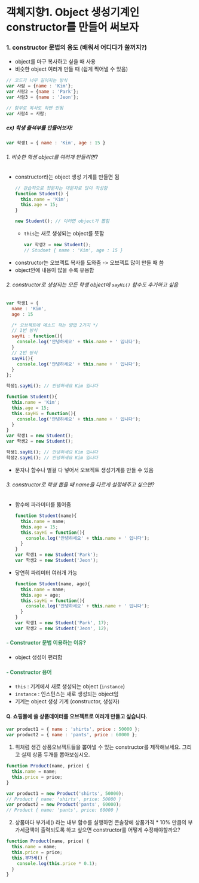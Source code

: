 객체지향1. Object 생성기계인 constructor를 만들어 써보자
==

### 1. constructor 문법의 용도 (배워서 어디다가 쓸꺼지?)
- object를 마구 복사하고 싶을 때 사용
- 비슷한 object 여러개 만들 때 (쉽게 찍어낼 수 있음)
```js {.line-numbers}
// 코드가 너무 길어지는 방식
var 사람 = {name : 'Kim'};
var 사람2 = {name : 'Park'};
var 사람3 = {name : 'Jeon'};

// 함부로 복사도 하면 안됨
var 사람4 = 사람;
```
##### ex) 학생 출석부를 만들어보자!
```javascript {.line-numbers}
var 학생1 = { name : 'Kim', age : 15 }
```
###### 1. 비슷한 학생 object를 여러개 만들려면?
- constructor라는 object 생성 기계를 만들면 됨
  ```js {.line-numbers}
  // 관습적으로 첫문자는 대문자로 많이 작성함
  function Student() {
    this.name = 'Kim';
    this.age = 15;
  }

  new Student(); // 이러면 object가 뽑힘
  ```
  - `this`는 새로 생성되는 object를 뜻함
    ```js {.line-numbers}
    var 학생2 = new Student();
    // Studnet { name : 'Kim', age : 15 }
    ```
- constructor는 오브젝트 복사를 도와줌 -> 오브젝트 많이 만들 때 씀
- object안에 내용이 많을 수록 유용함
###### 2. constructor로 생성되는 모든 학생 object에 `sayHi()` 함수도 추가하고 싶음
```js {.line-numbers}
var 학생1 = { 
  name : 'Kim', 
  age : 15 

  /* 오브젝트에 메소드 적는 방법 2가지 */
  // 1번 방식
  sayHi : function(){
    console.log('안녕하세요' + this.name + ' 입니다');
  }
  // 2번 방식
  sayHi(){
    console.log('안녕하세요' + this.name + ' 입니다');
  }
};

학생1.sayHi(); // 안녕하세요 Kim 입니다
```
```js {.line-numbers}
function Student(){
  this.name = 'Kim';
  this.age = 15;
  this.sayHi = function(){
    console.log('안녕하세요' + this.name + ' 입니다');
  }
}
var 학생1 = new Student();
var 학생2 = new Student();

학생1.sayHi(); // 안녕하세요 Kim 입니다
학생2.sayHi(); // 안녕하세요 Kim 입니다
```
- 문자나 함수나 별걸 다 넣어서 오브젝트 생성기계를 만들 수 있음

###### 3. constructor로 학생 뽑을 때 name을 다르게 설정해주고 싶으면?
- 함수에 파라미터를 뚫어줌 
  ```js {.line-numbers}
  function Student(name){
    this.name = name;
    this.age = 15;
    this.sayHi = function(){
      console.log('안녕하세요' + this.name + ' 입니다');
    }
  }
  var 학생1 = new Student('Park');
  var 학생2 = new Student('Jeon');
  ```
- 당연히 파리미터 여러개 가능
  ```js {.line-numbers}
  function Student(name, age){
    this.name = name;
    this.age = age;
    this.sayHi = function(){
      console.log('안녕하세요' + this.name + ' 입니다');
    }
  }
  var 학생1 = new Student('Park', 17);
  var 학생2 = new Student('Jeon', 12);
  ```

#### <span style="color:#348b58">- Constructor 문법 이용하는 이유?</span>
- object 생성이 편리함

#### <span style="color:#348b58">- Constructor 용어</span>
- `this` : 기계에서 새로 생성되는 object (`instance`)
- `instance` : 인스턴스는 새로 생성되는 object임
- 기계는 object 생성 기계 (constructor, 생성자)

#### Q. 쇼핑몰에 쓸 상품데이터를 오브젝트로 여러개 만들고 싶습니다. 
```js {.line-numbers}
var product1 = { name : 'shirts', price : 50000 };
var product2 = { name : 'pants', price : 60000 };
```
1. 위처럼 생긴 상품오브젝트들을 뽑아낼 수 있는 constructor를 제작해보세요.
그리고 실제 상품 두개를 뽑아보십시오.
```js {.line-numbers}
function Product(name, price) {
  this.name = name;
  this.price = price;
}

var product1 = new Product('shirts', 50000);
// Product { name: 'shirts', price: 50000 }
var product2 = new Product('pants', 60000);
// Product { name: 'pants', price: 60000 }
```

2. 상품마다 부가세() 라는 내부 함수를 실행하면 콘솔창에 상품가격 * 10% 만큼의 부가세금액이 출력되도록 하고 싶으면 constructor를 어떻게 수정해야할까요?
```js {.line-numbers}
function Product(name, price) {
  this.name = name;
  this.price = price;
  this.부가세() {
    console.log(this.price * 0.1); 
  }
}
```